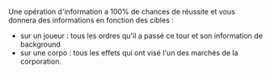 Une opération d'information a 100% de chances de réussite et vous donnera des informations en fonction des cibles :

* sur un joueur : tous les ordres qu'il a passé ce tour et son information de background
* sur une corpo : tous les effets qui ont visé l'un des marchés de la corporation.